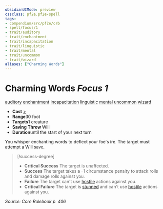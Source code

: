 ```yaml
---
obsidianUIMode: preview
cssclass: pf2e,pf2e-spell
tags:
- compendium/src/pf2e/crb
- spell/focus/1
- trait/auditory
- trait/enchantment
- trait/incapacitation
- trait/linguistic
- trait/mental
- trait/uncommon
- trait/wizard
aliases: ["Charming Words"]
---
```

# Charming Words *Focus 1*   
[auditory](../../rules/traits/auditory.md)  [enchantment](../../rules/traits/enchantment.md)  [incapacitation](../../rules/traits/incapacitation.md)  [linguistic](../../rules/traits/linguistic.md)  [mental](../../rules/traits/mental.md)  [uncommon](../../rules/traits/uncommon.md)  [wizard](../../rules/traits/wizard.md)  

- **Cast** [>](../../rules/core-rulebook/chapter-9-playing-the-game.md#Actions "Single Action") 
- **Range**30 foot
- **Targets**1 creature
- **Saving Throw** Will
- **Duration**until the start of your next turn

You whisper enchanting words to deflect your foe's ire. The target must attempt a Will save.

> [!success-degree] 
> - **Critical Success** The target is unaffected.
> - **Success** The target takes a –1 circumstance penalty to attack rolls and damage rolls against you.
> - **Failure** The target can't use [hostile](../../rules/conditions.md#Hostile) actions against you.
> - **Critical Failure** The target is [stunned](../../rules/conditions.md#Stunned) and can't use [hostile](../../rules/conditions.md#Hostile) actions against you.

*Source: Core Rulebook p. 406*
